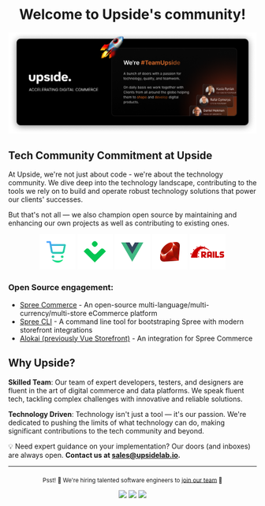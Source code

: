 <h1 align="center">Welcome to Upside's community!</h1>

<a href="https://upsidelab.io" title="Go to Upside's website">
	<img src="https://github.com/upsidelab/.github/blob/main/assets/banner.png" alt="Upside - Accelerating Digital commerce. We're #TeamUpside - a bunch of doers with a passion for technology, quality, and teamwork. On daily basis we work together with clients from all around the globe helping them to shape and develop digital products.">
</a>

## Tech Community Commitment at Upside

At Upside, we're not just about code - we're about the technology community. We dive deep into the technology landscape, contributing to the tools we rely on to build and operate robust technology solutions that power our clients' successes.

But that's not all — we also champion open source by maintaining and enhancing our own projects as well as contributing to existing ones.

<p align="center">
	<a href="https://github.com/spree"><img src="https://github.com/upsidelab/.github/blob/main/assets/icons/spree.png" alt="Spree Logo"></a>
	<a href="https://github.com/vuestorefront"><img src="https://github.com/upsidelab/.github/blob/main/assets/icons/vuestorefront.png" alt="VueStorefront Logo"></a>
	<a href="https://github.com/vuejs"><img src="https://github.com/upsidelab/.github/blob/main/assets/icons/vue.png" alt="VueJS Logo"></a>
	<a href="https://github.com/rails"><img src="https://github.com/upsidelab/.github/blob/main/assets/icons/ruby.png" alt="Ruby Logo"></a>
	<a href="https://github.com/rails"><img src="https://github.com/upsidelab/.github/blob/main/assets/icons/rails.png" alt="Rails Logo"></a>
</p>

### Open Source engagement:

- [Spree Commerce](https://github.com/spree/spree) - An open-source multi-language/multi-currency/multi-store eCommerce platform 
- [Spree CLI](https://github.com/upsidelab/spree_cli_internal) - A command line tool for bootstraping Spree with modern storefront integrations
- [Alokai (previously Vue Storefront)](https://github.com/vuestorefront/spree) - An integration for Spree Commerce

## Why Upside?

**Skilled Team**: Our team of expert developers, testers, and designers are fluent in the art of digital commerce and data platforms. We speak fluent tech, tackling complex challenges with innovative and reliable solutions.

**Technology Driven**: Technology isn't just a tool — it's our passion. We're dedicated to pushing the limits of what technology can do, making significant contributions to the tech community and beyond.

💡 Need expert guidance on your implementation? Our doors (and inboxes) are always open. **Contact us at sales@upsidelab.io.**

---

<p align="center"><sub>Psst! 🤫 We're hiring talented software engineers to <a href="https://upside.recruitee.com?source=github">join our team</a> 🧡</sub></p>

<p align="center">
	<a href="https://www.linkedin.com/company/upside-lab/"><img src="https://img.shields.io/static/v1?&color=000000&style=flat&logoColor=white&label=&message=LinkedIn&logo=linkedin" /></a>
	<a href="https://twitter.com/upsidelab"><img src="https://img.shields.io/static/v1?&color=000000&style=flat&logoColor=white&label=&message=Twitter&logo=twitter" /></a>
	<a href="https://clutch.co/profile/upside"><img src="https://img.shields.io/static/v1?&color=000000&style=flat&logoColor=white&label=&message=Clutch" /></a>
</p>
